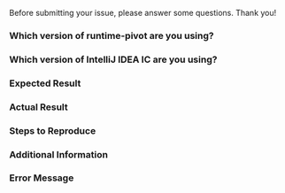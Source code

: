 Before submitting your issue, please answer some questions. Thank you!

### Which version of runtime-pivot are you using?

### Which version of IntelliJ IDEA IC are you using?

### Expected Result

### Actual Result

### Steps to Reproduce

### Additional Information

### Error Message
